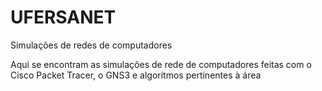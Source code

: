 # UFERSANET
Simulações de redes de computadores

Aqui se encontram as simulações de rede de computadores feitas com o Cisco Packet Tracer, o GNS3 e algoritmos pertinentes à área
